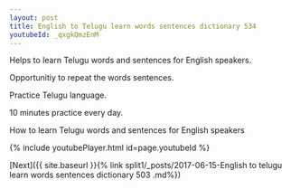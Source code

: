 ```yaml
---
layout: post
title: English to Telugu learn words sentences dictionary 534 
youtubeId: _qxgkQmzEnM
---
```

 
 
Helps to learn Telugu words and sentences for English speakers.

Opportunitiy to repeat the words sentences. 

Practice Telugu language. 
 
10 minutes practice every day. 
 
How to learn Telugu words and sentences for English speakers 
 
{% include youtubePlayer.html id=page.youtubeId %}
 
 
[Next]({{ site.baseurl }}{% link  split1/_posts/2017-06-15-English to telugu learn words sentences dictionary 503 .md%})
 
